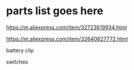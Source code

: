 # parts list goes here

https://m.aliexpress.com/item/32723619934.html

https://m.aliexpress.com/item/32640627772.html

battery clip

switches

